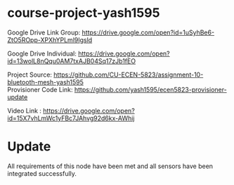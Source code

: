 # course-project-yash1595
Google Drive Link Group: https://drive.google.com/open?id=1uSyhBe6-ZtO5ROpp-XPXhYPLml9Igsld  

Google Drive Individual: https://drive.google.com/open?id=13wolL8nQqu0AM7txAJB04Sq17zJb1fEO  

Project Source:    https://github.com/CU-ECEN-5823/assignment-10-bluetooth-mesh-yash1595  
Provisioner Code Link:   https://github.com/yash1595/ecen5823-provisioner-update  

Video Link : https://drive.google.com/open?id=15X7vhLmWc1yFBc7JAhvg92d6kx-AWhij

# Update    
All requirements of this node have been met and all sensors have been integrated successfully. 
